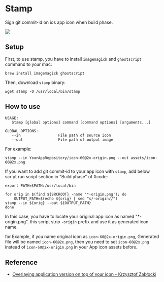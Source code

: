Stamp
=======

Sign git commit-id on ios app icon when build phase.

![](https://dl.dropboxusercontent.com/u/10177896/4062bb26d867f3b6488bef4abf8dd009.png)



Setup
------

First, to use stamp, you have to install `imagemagick` and `ghostscript` command to your mac:

```
brew install imagemagick ghostscript
```

Then, download `stamp` binary:

```
wget stamp -O /usr/local/bin/stamp
```


How to use
-----------

```
USAGE:
   Stamp [global options] command [command options] [arguments...]

GLOBAL OPTIONS:
   --in                 File path of source icon
   --out                File path of output image
```

For example:

```
stamp --in YourAppRepository/icon-60@2x-origin.png --out assets/icon-60@2x.png
```

If you want to add git commit-id to your app icon with `stamp`,
add below script run script section in "Build phase" of Xcode:

```
export PATH=$PATH:/usr/local/bin

for orig in $(find ${SRCROOT} -name '*-origin.png'); do
    OUTPUT_PATH=$(echo ${orig} | sed "s/-origin//")
stamp --in ${orig} --out ${OUTPUT_PATH}
done
```

In this case, you have to locate your original app icon as named "*-origin.png". this script strip `-origin` prefix and use it as generated icon name.

for Example, if you name original icon as `icon-60@2x-origin.png`, Generated file will be named `icon-60@2x.png`, then you need to set `icon-60@2x.png` instead of `icon-60@2x-origin.png` in your App icon assets before.

Reference
-----------

- [Overlaying application version on top of your icon - Krzysztof Zabłocki](http://merowing.info/2013/03/overlaying-application-version-on-top-of-your-icon/#.Vbxr_ZOqpBd)
